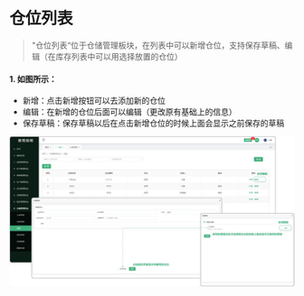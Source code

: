 

# 仓位列表

> "仓位列表“位于仓储管理板块，在列表中可以新增仓位，支持保存草稿、编辑（在库存列表中可以用选择放置的仓位）

#### 1. 如图所示：
* 新增：点击新增按钮可以去添加新的仓位 
* 编辑：在新增的仓位后面可以编辑（更改原有基础上的信息）
* 保存草稿：保存草稿以后在点击新增仓位的时候上面会显示之前保存的草稿


![如图所示](../file/cc-cw.png)